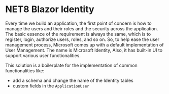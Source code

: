 # NET8 Blazor Identity

Every time we build an application, the first point of concern is how to manage the users and their roles and the security across the application. 
The basic essence of the requirement is always the same, which is to register, login, authorize users, roles, and so on. 
So, to help ease the user management process, Microsoft comes up with a default implementation of User Management. 
The name is Microsoft Identity, Also, it has built-in UI to support various user functionalities.

This solution is a boilerplate for the implementation of common functionalities like:

- add a schema and change the name of the Identity tables
- custom fields in the `ApplicationUser`